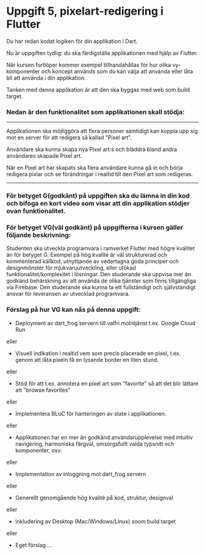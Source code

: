 # Uppgift 5, pixelart-redigering i Flutter

Du har redan kodat logiken för din applikation i Dart.

Nu är uppgiften tydlig: du ska färdigställa applikationen med hjälp av Flutter.

När kursen fortlöper kommer exempel tillhandahållas för hur olika vy-komponenter och koncept används som du kan välja att använda eller låta bli att använda i din applikation.

Tanken med denna applikation är att den ska byggas med web som build target.

### Nedan är den funktionalitet som applikationen skall stödja:

---

Applikationen ska möjliggöra att flera personer samtidigt kan koppla upp sig mot en server för att redigera så kallad "Pixel art". 

Användare ska kunna skapa nya Pixel art:s och bläddra bland andra användares skapade Pixel art.

När en Pixel art har skapats ska flera användare kunna gå in och börja redigera pixlar och se förändringar i realtid till den Pixel art som redigeras.

---

### **För betyget G(godkänt) på uppgiften ska du lämna in din kod och bifoga en kort video som visar att din applikation stödjer ovan funktionalitet.**

### **För betyget VG(väl godkänt) på uppgifterna i kursen gäller följande beskrivning:**
Studenten ska utveckla programvara i ramverket Flutter med högre kvalitet än för betyget G. Exempel på hög kvalité är väl strukturerad och kommenterad källkod, utnyttjande av vedertagna goda principer och designmönster för mjukvaruutveckling, eller utökad funktionalitet/komplexitet i lösningar. Den studerande ska uppvisa mer än godkänd behärskning av att använda de olika tjänster som finns tillgängliga via Firebase. Den studerande ska kunna ta ett fullständigt och självständigt ansvar för leveransen av utvecklad programvara.

### **Förslag på hur VG kan nås på denna uppgift:**

- Deployment av dart_frog servern till valfri molntjänst t.ex. Google Cloud Run

eller

- Visuell indikation i realtid vem som precis placerade en pixel, t.ex. genom att låta pixeln få en lysande border en liten stund.

eller

- Stöd för att t.ex. annotera en pixel art som "favorite" så att det blir lättare att "browse favorites"

eller 

* Implementera BLoC för hanteringen av state i applikationen.

eller

* Applikationen har en mer än godkänd användarupplevelse med intuitiv navigering, harmoniska färgval, omsorgsfullt valda typsnitt och komponenter, osv.

eller

* Implementation av inloggning mot dart_frog servern

eller

* Generellt genomgående hög kvalité på kod, struktur, designval

eller

* inkludering av Desktop (Mac/Windows/Linux) soom build target

eller

* Eget förslag ...